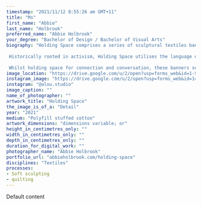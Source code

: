 ```yaml
---
timestamp: "2021/11/12 8:55:26 am GMT+11"
title: "Ms"
first_name: "Abbie"
last_name: "Holbrook"
preferred_name: "Abbie Holbrook"
your_degree: "Bachelor of Design / Bachelor of Visual Arts"
biography: "Holding Space comprises a series of sculptural textiles banners materialising the language of menstrual shame. Menstrual shame exists in a culture of concealment expecting us to be least visible at our most vulnerable. This work gives physical form to silenced words making us feel seen and heard. 
 
 Historically rooted in activism, Holding Space utilises the language of our foremothers in the protest banners of marches past, combining the political mobilisation and community building of quilt making with the soft sculptural possibilities of text as object. Thoughts and emotions have been made visible, validated through the care of embodied labour. While the words invoke shame, the scale and inherent softness of the banners offer comfort, as if they could hold the body with domestic familiarity.
 
 Whilst holding space for connection and conversation, these banners seek to dismantle the language of menstrual shame and call for action: asserting a space for change."
image_location: "https://drive.google.com/u/2/open?usp=forms_web&id=1-SmHI9POR-bOGFTud7ASHNTa36ehYmuB"
instagram_image: "https://drive.google.com/u/2/open?usp=forms_web&id=14qk7TLY0rIUkn1PEcSIQewNP9UqbQVFj"
instagram: "@alou.studio"
image_caption: ""
name_of_photographer: ""
artwork_title: "Holding Space"
the_image_is_of_a: "Detail"
year: "2021"
medium: "Polyfill stuffed cotton"
artwork_dimensions: "dimensions variable; or"
height_in_centimetres_only: ""
width_in_centimetres_only: ""
depth_in_centimetres_only: ""
duration_for_digital_work: ""
photographer_name: "Abbie Holbrook"
portfolio_url: "abbieholbrook.com/holding-space"
disciplines: "Textiles"
processes:
- Soft sculpting
- quilting
---
```


Default content